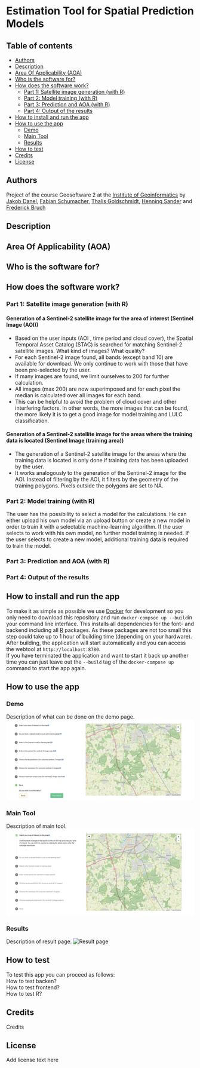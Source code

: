 # Estimation Tool for Spatial Prediction Models

## Table of contents

- [Authors](#authors)
- [Description](#description)
- [Area Of Applicability (AOA)](#area-of-applicability-(aoa))
- [Who is the software for?](#who-is-the-software-for?)
- [How does the software work?](#how-does-the-software-work?)
  - [Part 1: Satellite image generation (with R)](#part-1:-satellite-image-generation-(with-r))
  - [Part 2: Model training (with R)](#part-2:-model-training-(with-r))
  - [Part 3: Prediction and AOA (with R)](#part-3:-prediction-and-aoa-(with-r))
  - [Part 4: Output of the results](#part-4:-output-of-the-results)
- [How to install and run the app](#how-to-install-and-run-the-app)
- [How to use the app](#how-to-use-the-app)
  - [Demo](#demo)
  - [Main Tool](#main-tool)
  - [Results](#results)
- [How to test](#how-to-test)
- [Credits](#credits)
- [License](#license)

## Authors
Project of the course Geosoftware 2 at the [Institute of Geoinformatics](https://www.uni-muenster.de/Geoinformatics/en/) by [Jakob Danel](https://github.com/jakobdanel), 
[Fabian Schumacher](https://github.com/fab-scm), 
[Thalis Goldschmidt](https://github.com/thalisgold), 
[Henning Sander](https://github.com/Hes097) and 
[Frederick Bruch](https://github.com/fbruc03)  

## Description

## Area Of Applicability (AOA)

## Who is the software for?

## How does the software work?

### Part 1: Satellite image generation (with R)
#### Generation of a Sentinel-2 satellite image for the area of interest (Sentinel Image (AOI))
* Based on the user inputs (AOI , time period and cloud cover), the Spatial Temporal Asset Catalog (STAC) is searched for matching Sentinel-2 satellite images. What kind of images? What quality? 
* For each Sentinel-2 image found, all bands (except band 10) are available for download. We only continue to work with those that have been pre-selected by the user. 
* If many images are found, we limit ourselves to 200 for further calculation.
* All images (max 200) are now superimposed and for each pixel the median is calculated over all images for each band.
* This can be helpful to avoid the problem of cloud cover and other interfering factors. In other words, the more images that can be found, the more likely it is to get a good image for model training and LULC classification.

#### Generation of a Sentinel-2 satellite image for the areas where the training data is located (Sentinel Image (training area))
* The generation of a Sentinel-2 satellite image for the areas where the training data is located is only done if training data has been uploaded by the user.
* It works analogously to the generation of the Sentinel-2 image for the AOI. Instead of filtering by the AOI, it filters by the geometry of the training polygons. Pixels outside the polygons are set to NA.

### Part 2: Model training (with R)
The user has the possibility to select a model for the calculations. He can either upload his own model via an upload button or create a new model in order to train it with a selectable machine-learning algorithm. If the user selects to work with his own model, no further model training is needed. If the user selects to create a new model, additional training data is required to train the model.


### Part 3: Prediction and AOA (with R)

### Part 4: Output of the results

## How to install and run the app
To make it as simple as possible we use [Docker](https://www.docker.com) for development so you only need to download this repository and run `docker-compsoe up --build`in your command line interface. This installs all dependencies for the font- and backend including all [R](https://www.r-project.org) packages. As these packages are not too small this step could take up to 1 hour of building time (depending on your hardware).  
After building, the application will start automatically and you can access the webtool at `http://localhost:8780`.  
If you have terminated the application and want to start it back up another time you can just leave out the `--build` tag of the `docker-compose up` command to start the app again.  

## How to use the app

### Demo
Description of what can be done on the demo page. 
![Demo page](/src/assets/demo-page-view.png?raw=true)

### Main Tool
Description of main tool. 
![Main Tool page](/src/assets/main-page-view.png?raw=true)

### Results
Description of result page. 
![Result page](/src/assets/result-page-view.png?raw=true)


## How to test
To test this app you can proceed as follows:  
How to test backen?  
How to test frontend?  
How to test R?  

## Credits
Credits

## License
Add license text here


